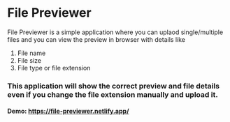 # File Previewer

File Previewer is a simple application where you can uplaod single/multiple files and you can view the preview in browser with details like

1. File name
2. File size
3. File type or file extension

### This application will show the correct preview and file details even if you change the file extension manually and upload it. 
#### Demo: https://file-previewer.netlify.app/
